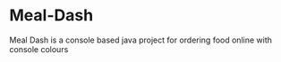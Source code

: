 # Meal-Dash
Meal Dash is a console based java project for ordering food online with console colours
